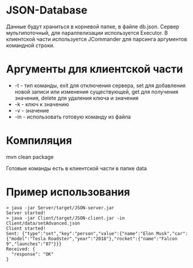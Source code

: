 # JSON-Database
Данные будут храниться в корневой папке, в файле db.json. Сервер мультипоточный, для параллелизации используется Executor.
В клиентской части используется JCommander для парсинга аргументов командной строки.

# Аргументы для клиентской части

* -t - тип команды, exit для отключения сервера, set для добавления новой записи или изменения существующей, get для получения значения, delete для удаления ключа и значения
* -k - ключ к значению
* -v - значение
* -in - использовать готовую команду из файла

# Компиляция
mvn clean package

Готовые команды есть в клиентской части в папке data

# Пример использования
```
> java -jar Server/target/JSON-server.jar
Server started!
> java -jar Client/target/JSON-client.jar -in Client/data/setAdvanced.json 
Client started!
Sent: {"type":"set","key":"person","value":{"name":"Elon Musk","car":{"model":"Tesla Roadster","year":"2018"},"rocket":{"name":"Falcon 9","launches":"87"}}}
Received: {
  "response": "OK"
}
```
